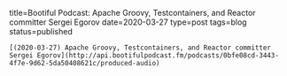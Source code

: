 
title=Bootiful Podcast: Apache Groovy, Testcontainers, and Reactor committer Sergei Egorov
date=2020-03-27
type=post
tags=blog
status=published
~~~~~~
[(2020-03-27) Apache Groovy, Testcontainers, and Reactor committer Sergei Egorov](http://api.bootifulpodcast.fm/podcasts/0bfe08cd-3443-4f7e-9d62-5da50408621c/produced-audio) 
            